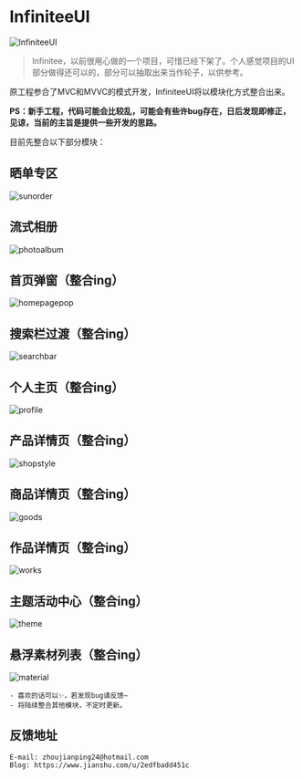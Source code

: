# InfiniteeUI

![InfiniteeUI](https://github.com/Rogue24/InfiniteeUI/raw/master/Example/InfiniteeUI/InfiniteeUI/Main/Resources/images/infiniteeUiLogo.png)

> Infinitee，以前很用心做的一个项目，可惜已经下架了。个人感觉项目的UI部分做得还可以的，部分可以抽取出来当作轮子，以供参考。

原工程参合了MVC和MVVC的模式开发，InfiniteeUI将以模块化方式整合出来。

**PS：新手工程，代码可能会比较乱，可能会有些许bug存在，日后发现即修正，见谅，当前的主旨是提供一些开发的思路。**

目前先整合以下部分模块：

## 晒单专区
![sunorder](https://github.com/Rogue24/JPCover/raw/master/InfiniteeUI/sunorder.gif)

## 流式相册
![photoalbum](https://github.com/Rogue24/JPCover/raw/master/InfiniteeUI/photoalbum.gif)

## 首页弹窗（整合ing）
![homepagepop](https://github.com/Rogue24/JPCover/raw/master/InfiniteeUI/homepagepop.gif)

## 搜索栏过渡（整合ing）
![searchbar](https://github.com/Rogue24/JPCover/raw/master/InfiniteeUI/searchbar.gif)

## 个人主页（整合ing）
![profile](https://github.com/Rogue24/JPCover/raw/master/InfiniteeUI/profile.gif)

## 产品详情页（整合ing）
![shopstyle](https://github.com/Rogue24/JPCover/raw/master/InfiniteeUI/shopstyle.gif)

## 商品详情页（整合ing）
![goods](https://github.com/Rogue24/JPCover/raw/master/InfiniteeUI/goods.gif)

## 作品详情页（整合ing）
![works](https://github.com/Rogue24/JPCover/raw/master/InfiniteeUI/works.gif)

## 主题活动中心（整合ing）
![theme](https://github.com/Rogue24/JPCover/raw/master/InfiniteeUI/theme.gif)

## 悬浮素材列表（整合ing）
![material](https://github.com/Rogue24/JPCover/raw/master/InfiniteeUI/material.gif)

    - 喜欢的话可以✨，若发现bug请反馈~
    - 将陆续整合其他模块，不定时更新。

## 反馈地址

    E-mail: zhoujianping24@hotmail.com
    Blog: https://www.jianshu.com/u/2edfbadd451c
